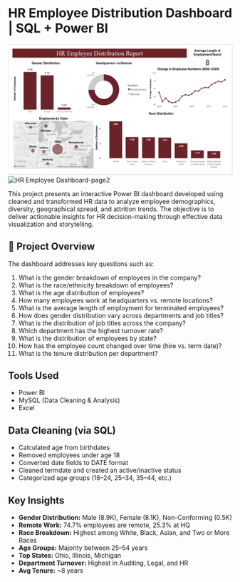 # HR Employee Distribution Dashboard | SQL + Power BI

![HR Employee Dashboard](./Screenshot%202025-05-29%20233844.png)
![HR Employee Dashboard-page2](./HR-Dashboard/blob/main/image.png)

This project presents an interactive Power BI dashboard developed using cleaned and transformed HR data to analyze employee demographics, diversity, geographical spread, and attrition trends. The objective is to deliver actionable insights for HR decision-making through effective data visualization and storytelling.

## 📁 Project Overview

The dashboard addresses key questions such as:

1. What is the gender breakdown of employees in the company?  
2. What is the race/ethnicity breakdown of employees?  
3. What is the age distribution of employees?  
4. How many employees work at headquarters vs. remote locations?  
5. What is the average length of employment for terminated employees?  
6. How does gender distribution vary across departments and job titles?  
7. What is the distribution of job titles across the company?  
8. Which department has the highest turnover rate?  
9. What is the distribution of employees by state?  
10. How has the employee count changed over time (hire vs. term date)?  
11. What is the tenure distribution per department?

## Tools Used

- Power BI  
- MySQL (Data Cleaning & Analysis)  
- Excel  

## Data Cleaning (via SQL)

- Calculated age from birthdates
- Removed employees under age 18
- Converted date fields to DATE format
- Cleaned termdate and created an active/inactive status
- Categorized age groups (18–24, 25–34, 35–44, etc.)

## Key Insights

- **Gender Distribution:** Male (8.9K), Female (8.1K), Non-Conforming (0.5K)
- **Remote Work:** 74.7% employees are remote, 25.3% at HQ
- **Race Breakdown:** Highest among White, Black, Asian, and Two or More Races
- **Age Groups:** Majority between 25–54 years
- **Top States:** Ohio, Illinois, Michigan
- **Department Turnover:** Highest in Auditing, Legal, and HR
- **Avg Tenure:** ~8 years





